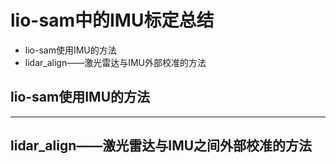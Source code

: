 # lio-sam中的IMU标定总结

- lio-sam使用IMU的方法
- lidar_align——激光雷达与IMU外部校准的方法

## lio-sam使用IMU的方法






---

## lidar_align——激光雷达与IMU之间外部校准的方法